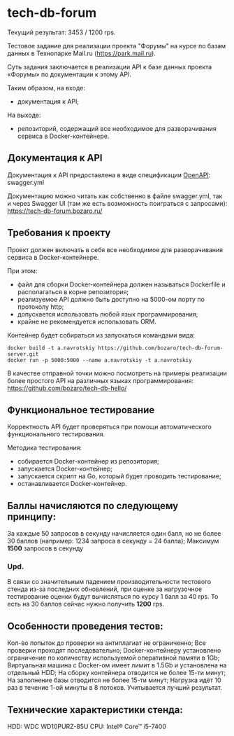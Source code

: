 # tech-db-forum
Текущий результат: 3453 / 1200 rps.

Тестовое задание для реализации проекта "Форумы" на курсе по базам данных в Технопарке Mail.ru (https://park.mail.ru).

Суть задания заключается в реализации API к базе данных проекта «Форумы» по документации к этому API.

Таким образом, на входе:

 * документация к API;

На выходе:

 * репозиторий, содержащий все необходимое для разворачивания сервиса в Docker-контейнере.

## Документация к API
Документация к API предоставлена в виде спецификации [OpenAPI](https://ru.wikipedia.org/wiki/OpenAPI_%28%D1%81%D0%BF%D0%B5%D1%86%D0%B8%D1%84%D0%B8%D0%BA%D0%B0%D1%86%D0%B8%D1%8F%29): swagger.yml

Документацию можно читать как собственно в файле swagger.yml, так и через Swagger UI (там же есть возможность поиграться с запросами): https://tech-db-forum.bozaro.ru/

## Требования к проекту
Проект должен включать в себя все необходимое для разворачивания сервиса в Docker-контейнере.

При этом:

 * файл для сборки Docker-контейнера должен называться Dockerfile и располагаться в корне репозитория;
 * реализуемое API должно быть доступно на 5000-ом порту по протоколу http;
 * допускается использовать любой язык программирования;
 * крайне не рекомендуется использовать ORM.

Контейнер будет собираться из запускаться командами вида:
```
docker build -t a.navrotskiy https://github.com/bozaro/tech-db-forum-server.git
docker run -p 5000:5000 --name a.navrotskiy -t a.navrotskiy
```

В качестве отправной точки можно посмотреть на примеры реализации более простого API на различных языках программирования: https://github.com/bozaro/tech-db-hello/

## Функциональное тестирование
Корректность API будет проверяться при помощи автоматического функционального тестирования.

Методика тестирования:

 * собирается Docker-контейнер из репозитория;
 * запускается Docker-контейнер;
 * запускается скрипт на Go, который будет проводить тестирование;
 * останавливается Docker-контейнер.

## Баллы начисляются по следующему принципу:

За каждые 50 запросов в секунду начисляется один балл, но не более 30 баллов (например: 1234 запроса в секунду = 24 балла);
Максимум **1500** запросов в секунду
### Upd.
В связи со значительным падением производительности тестового стенда из-за последних обновлений, при оценке за нагрузочное тестирование оценки будут вычисляться по курсу 1 балл за 40 rps. То есть на 30 баллов сейчас нужно получить **1200** rps.

## Особенности проведения тестов:

Кол-во попыток до проверки на антиплагиат не ограниченно;
Все проверки проходят последовательно;
Docker-контейнеру установлено ограничение по количеству используемой оперативной памяти в 1Gb;
Виртуальная машина с Docker-ом имеет лимит в 1.5Gb и установлена на отдельный HDD;
На сборку контейнера отводится не более 15-ти минут;
На заполнение базы отводится не более 15-ти минут;
Нагрузка идёт 10 раз в течение 1-ой минуты в 8 потоков. Учитывается лучший результат.

## Технические характеристики стенда:

HDD: WDC WD10PURZ-85U
CPU: Intel® Core™ i5-7400
